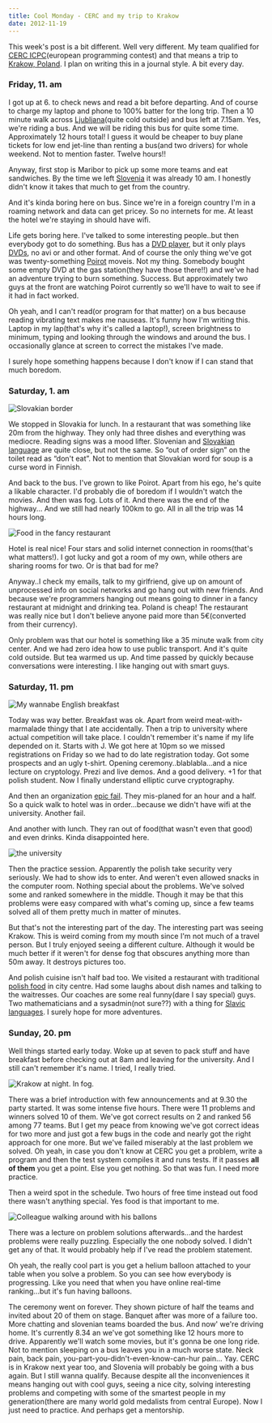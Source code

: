 ```yaml
---
title: Cool Monday - CERC and my trip to Krakow
date: 2012-11-19
---
```


This week's post is a bit different. Well very different. My team
qualified for [CERC ICPC](http://icpc.baylor.edu/public/worldMap/1317)(european programming
contest) and that means a trip to [Krakow,
Poland](http://maps.google.com/maps?ll=50.0613888889,19.9383333333&spn=0.1,0.1&q=50.0613888889,19.9383333333%20(Kraków)&t=h "Kraków").
I plan on writing this in a journal style. A bit every day.


### Friday, 11. am

I got up at 6. to check news and read a bit before departing. And of
course to charge my laptop and phone to 100% batter for the long trip.
Then a 10 minute walk across
[Ljubljana](http://maps.google.com/maps?ll=46.0555555556,14.5083333333&spn=0.1,0.1&q=46.0555555556,14.5083333333%20(Ljubljana)&t=h "Ljubljana")(quite
cold outside) and bus left at 7.15am. Yes, we're riding a bus. And we
will be riding this bus for quite some time. Approximately 12 hours
total! I guess it would be cheaper to buy plane tickets for low end
jet-line than renting a bus(and two drivers) for whole weekend. Not to
mention faster. Twelve hours!!

Anyway, first stop is Maribor to pick up some more teams and eat
sandwiches. By the time we left
[Slovenia](http://maps.google.com/maps?ll=46.05,14.5&spn=10.0,10.0&q=46.05,14.5%20(Slovenia)&t=h "Slovenia")
it was already 10 am. I honestly didn't know it takes that much to get
from the country.

And it's kinda boring here on bus. Since we're in a foreign country I'm
in a roaming network and data can get pricey. So no internets for me. At
least the hotel we're staying in should have wifi.

Life gets boring here. I've talked to some interesting people..but then
everybody got to do something. Bus has a [DVD
player](http://en.wikipedia.org/wiki/DVD_player "DVD player"), but it
only plays [DVDs](http://en.wikipedia.org/wiki/DVD "DVD"), no avi or and
other format. And of course the only thing we've got was
twenty-something
[Poirot](http://en.wikipedia.org/wiki/Hercule_Poirot "Hercule Poirot")
moveis. Not my thing. Somebody bought some empty DVD at the gas
station(they have those there!!) and we've had an adventure trying to
burn something. Success. But approximately two guys at the front are
watching Poirot currently so we'll have to wait to see if it had in fact
worked.

Oh yeah, and I can't read(or program for that matter) on a bus because
reading vibrating text makes me nauseas. It's funny how I'm writing
this. Laptop in my lap(that's why it's called a laptop!), screen
brightness to minimum, typing and looking through the windows and around
the bus. I occasionally glance at screen to correct the mistakes I've
made.

I surely hope something happens because I don't know if I can stand that
much boredom.

### Saturday, 1. am

![Slovakian border](/images/cerc/bratislava.jpg)

We stopped in Slovakia for lunch. In a restaurant that was something
like 20m from the highway. They only had three dishes and everything was
mediocre. Reading signs was a mood lifter. Slovenian and [Slovakian
language](http://en.wikipedia.org/wiki/Slovak_language "Slovak language")
are quite close, but not the same. So “out of order sign” on the toilet
read as “don't eat”. Not to mention that Slovakian word for soup is a
curse word in Finnish.

And back to the bus. I've grown to like Poirot. Apart from his ego, he's
quite a likable character. I'd probably die of boredom if I wouldn't
watch the movies. And then was fog. Lots of it. And there was the end of
the highway... And we still had nearly 100km to go. All in all the trip
was 14 hours long.

![Food in the fancy restaurant](/images/cerc/fancy_restaurant.jpg)

Hotel is real nice! Four stars and solid internet connection in
rooms(that's what matters!). I got lucky and got a room of my own, while
others are sharing rooms for two. Or is that bad for me?

Anyway..I check my emails, talk to my girlfriend, give up on amount of
unprocessed info on social networks and go hang out with new friends.
And because we're programmers hanging out means going to dinner in a
fancy restaurant at midnight and drinking tea. Poland is cheap! The
restaurant was really nice but I don't believe anyone paid more than
5€(converted from their currency). 

Only problem was that our hotel is something like a 35 minute walk from
city center. And we had zero idea how to use public transport. And it's
quite cold outside. But tea warmed us up. And time passed by quickly
because conversations were interesting. I like hanging out with smart
guys.



### Saturday, 11. pm

![My wannabe English breakfast](/images/cerc/english_breakfast.jpg)

Today was way better. Breakfast was ok. Apart from weird
meat-with-marmalade thingy that I ate accidentally. Then a trip to
university where actual competition will take place. I couldn't remember
it's name if my life depended on it. Starts with J. We got here at 10pm
so we missed registrations on Friday so we had to do late registration
today. Got some prospects and an ugly t-shirt. Opening
ceremony..blablabla...and a nice lecture on cryptology. Prezi and live
demos. And a good delivery. +1 for that polish student. Now I finally
understand elliptic curve cryptography.



And then an organization [epic
fail](http://en.wikipedia.org/wiki/Failure "Failure"). They mis-planed
for an hour and a half. So a quick walk to hotel was in order...because
we didn't have wifi at the university. Another fail.

And another with lunch. They ran out of food(that wasn't even that good)
and even drinks. Kinda disappointed here.

![the university](/images/cerc/university.jpg)

Then the practice session. Apparently the polish take security very
seriously. We had to show ids to enter. And weren't even allowed snacks
in the computer room. Nothing special about the problems. We've solved
some and ranked somewhere in the middle. Though it may be that this
problems were easy compared with what's coming up, since a few teams
solved all of them pretty much in matter of minutes.

But that's not the interesting part of the day. The interesting part was
seeing Krakow. This is weird coming from my mouth since I'm not much of
a travel person. But I truly enjoyed seeing a different culture.
Although it would be much better if it weren't for dense fog that
obscures anything more than 50m away. It destroys pictures too.

And polish cuisine isn't half bad too. We visited a restaurant with
traditional [polish
food](http://en.wikipedia.org/wiki/Polish_cuisine "Polish cuisine") in
city centre. Had some laughs about dish names and talking to the
waitresses. Our coaches are some real funny(dare I say special) guys.
Two mathematicians and a sysadmin(not sure??) with a thing for [Slavic
languages](http://en.wikipedia.org/wiki/Slavic_languages "Slavic languages").
I surely hope for more adventures.

### Sunday, 20. pm

Well things started early today. Woke up at seven to pack stuff and have
breakfast before checking out at 8am and leaving for the university. And
I still can't remember it's name. I tried, I really tried.

![Krakow at night. In fog.](/images/cerc/church.jpg)

There was a brief introduction with few announcements and at 9.30 the
party started. It was some intense five hours. There were 11 problems
and winners solved 10 of them. We've got correct results on 2 and ranked
56 among 77 teams. But I get my peace from knowing we've got correct
ideas for two more and just got a few bugs in the code and nearly got
the right approach for one more. But we've failed miserably at the last
problem we solved. Oh yeah, in case you don't know at CERC you get a
problem, write a program and then the test system compiles it and runs
tests. If it passes **all of them** you get a point. Else you get
nothing. So that was fun. I need more practice.

Then a weird spot in the schedule. Two hours of free time instead out
food there wasn't anything special. Yes food is that important to me.

![Colleague walking around with his ballons](/images/cerc/balloons.jpg)

There was a lecture on problem solutions afterwards...and the hardest
problems were really puzzling. Especially the one nobody solved. I
didn't get any of that. It would probably help if I've read the problem
statement.

Oh yeah, the really cool part is you get a helium balloon attached to
your table when you solve a problem. So you can see how everybody is
progressing. Like you need that when you have online real-time
ranking...but it's fun having balloons.

The ceremony went on forever. They shown picture of half the teams and
invited about 20 of them on stage. Banquet after was more of a failure
too. More chatting and slovenian teams boarded the bus. And now' we're
driving home. It's currently 8.34 an we've got something like 12 hours
more to drive. Apparently we'll watch some movies, but it's gonna be one
long ride. Not to mention sleeping on a bus leaves you in a much worse
state. Neck pain, back pain, you-part-you-didn't-even-know-can-hur
pain... Yay. CERC is in Krakow next year too, and Slovenia will probably
be going with a bus again. But I still wanna qualify. Because despite
all the inconveniences it means hanging out with cool guys, seeing a
nice city, solving interesting problems and competing with some of the
smartest people in my generation(there are many world gold medalists
from central Europe). Now I just need to practice. And perhaps get a
mentorship.



